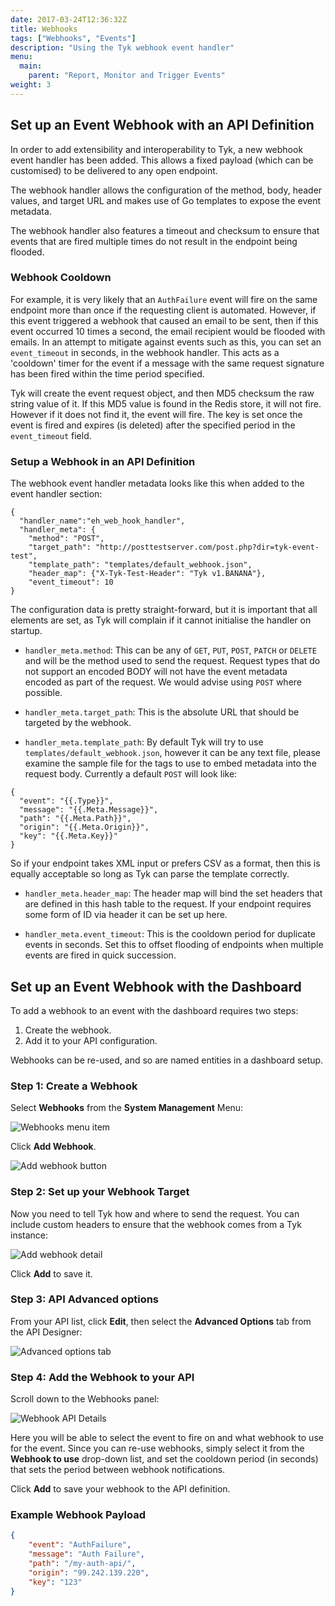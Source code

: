 ```yaml
---
date: 2017-03-24T12:36:32Z
title: Webhooks
tags: ["Webhooks", "Events"]
description: "Using the Tyk webhook event handler"
menu:
  main:
    parent: "Report, Monitor and Trigger Events"
weight: 3 
---
```


## Set up an Event Webhook with an API Definition

In order to add extensibility and interoperability to Tyk, a new webhook event handler has been added. This allows a fixed payload (which can be customised) to be delivered to any open endpoint.

The webhook handler allows the configuration of the method, body, header values, and target URL and makes use of Go templates to expose the event metadata.

The webhook handler also features a timeout and checksum to ensure that events that are fired multiple times do not result in the endpoint being flooded.

### Webhook Cooldown

For example, it is very likely that an `AuthFailure` event will fire on the same endpoint more than once if the requesting client is automated. However, if this event triggered a webhook that caused an email to be sent, then if this event occurred 10 times a second, the email recipient would be flooded with emails. In an attempt to mitigate against events such as this, you can set an `event_timeout` in seconds, in the webhook handler. This acts as a 'cooldown' timer for the event if a message with the same request signature has been fired within the time period specified.

Tyk will create the event request object, and then MD5 checksum the raw string value of it. If this MD5 value is found in the Redis store, it will not fire. However if it does not find it, the event will fire. The key is set once the event is fired and expires (is deleted) after the specified period in the `event_timeout` field.

### Setup a Webhook in an API Definition

The webhook event handler metadata looks like this when added to the event handler section:

```{.copyWrapper}
{
  "handler_name":"eh_web_hook_handler",
  "handler_meta": {
    "method": "POST",
    "target_path": "http://posttestserver.com/post.php?dir=tyk-event-test",
    "template_path": "templates/default_webhook.json",
    "header_map": {"X-Tyk-Test-Header": "Tyk v1.BANANA"},
    "event_timeout": 10
}
```

The configuration data is pretty straight-forward, but it is important that all elements are set, as Tyk will complain if it cannot initialise the handler on startup.

*   `handler_meta.method`: This can be any of `GET`, `PUT`, `POST`, `PATCH` or `DELETE` and will be the method used to send the request. Request types that do not support an encoded BODY will not have the event metadata encoded as part of the request. We would advise using `POST` where possible.

*   `handler_meta.target_path`: This is the absolute URL that should be targeted by the webhook.

*   `handler_meta.template_path`: By default Tyk will try to use `templates/default_webhook.json`, however it can be any text file, please examine the sample file for the tags to use to embed metadata into the request body. Currently a default `POST` will look like:

```{.copyWrapper}
{
  "event": "{{.Type}}",
  "message": "{{.Meta.Message}}",
  "path": "{{.Meta.Path}}",
  "origin": "{{.Meta.Origin}}",
  "key": "{{.Meta.Key}}"
}
```

    
So if your endpoint takes XML input or prefers CSV as a format, then this is equally acceptable so long as Tyk can parse the template correctly.

*   `handler_meta.header_map`: The header map will bind the set headers that are defined in this hash table to the request. If your endpoint requires some form of ID via header it can be set up here.

*   `handler_meta.event_timeout`: This is the cooldown period for duplicate events in seconds. Set this to offset flooding of endpoints when multiple events are fired in quick succession.

## Set up an Event Webhook with the Dashboard

To add a webhook to an event with the dashboard requires two steps:

1. Create the webhook.
2. Add it to your API configuration.

Webhooks can be re-used, and so are named entities in a dashboard setup.

### Step 1: Create a Webhook

Select **Webhooks** from the **System Management** Menu:

![Webhooks menu item](/docs/img/2.10/webhooks_menu.png)

Click **Add Webhook**.

![Add webhook button](/docs/img/2.10/add_webhook.png)

### Step 2: Set up your Webhook Target

Now you need to tell Tyk how and where to send the request. You can include custom headers to ensure that the webhook comes from a Tyk instance:

![Add webhook detail](/docs/img/2.10/webhook_details.png)

Click **Add** to save it.

### Step 3: API Advanced options

From your API list, click **Edit**, then select the **Advanced Options** tab from the API Designer:

![Advanced options tab](/docs/img/dashboard/system-management/api_designer_advanced_2.5.png)

### Step 4: Add the Webhook to your API

Scroll down to the Webhooks panel:

![Webhook API Details](/docs/img/2.10/webhooks_designer_settings.png)

Here you will be able to select the event to fire on and what webhook to use for the event. Since you can re-use webhooks, simply select it from the **Webhook to use** drop-down list, and set the cooldown period (in seconds) that sets the period between webhook notifications.

Click **Add** to save your webhook to the API definition.

### Example Webhook Payload

```.json
{
    "event": "AuthFailure",
    "message": "Auth Failure",
    "path": "/my-auth-api/",
    "origin": "99.242.139.220",
    "key": "123"
}
```
